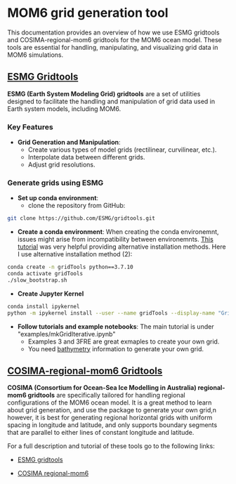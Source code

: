 # MOM6 grid generation tool 

  

This documentation provides an overview of how we use ESMG gridtools and COSIMA-regional-mom6 gridtools for the MOM6 ocean model. These tools are essential for handling, manipulating, and visualizing grid data in MOM6 simulations. 

  

## [ESMG Gridtools](https://github.com/ESMG/gridtools) 

  

**ESMG (Earth System Modeling Grid) gridtools** are a set of utilities designed to facilitate the handling and manipulation of grid data used in Earth system models, including MOM6. 

### Key Features 
- **Grid Generation and Manipulation**: 
  - Create various types of model grids (rectilinear, curvilinear, etc.). 
  - Interpolate data between different grids. 
  - Adjust grid resolutions. 
    
### Generate grids using ESMG 
- **Set up conda environment**:  
    - clone the repository from GitHub: 
```bash 
git clone https://github.com/ESMG/gridtools.git 
``` 
  - **Create a conda environment**: When creating the conda environemnt, issues might arise from incompatibility between environemnts. [This tutorial](https://github.com/ESMG/gridtools/blob/de0a18c1ce0807748aa70023300dfc415277bd4c/docs/conda/README.md?plain=1#L70) was very helpful providing alternative installation methods. Here I use alternative installation method (2):  

```bash 
conda create -n gridTools python==3.7.10 
conda activate gridTools 
./slow_bootstrap.sh 
``` 
- **Create Jupyter Kernel** 
```bash 
conda install ipykernel 
python -m ipykernel install --user --name gridTools --display-name "Grid Tools Environment" 
``` 
- **Follow tutorials and example notebooks**: The main tutorial is under "examples/mkGridIterative.ipynb" 
    - Examples 3 and 3FRE are great exmaples to create your own grid. 
    - You need [bathymetry](https://github.com/ESMG/gridtools/blob/main/docs/resources/Bathymetry.md) information to generate your own grid. 


## [COSIMA-regional-mom6 Gridtools](https://github.com/COSIMA/regional-mom6)  

**COSIMA (Consortium for Ocean-Sea Ice Modelling in Australia) regional-mom6 gridtools** are specifically tailored for handling regional configurations of the MOM6 ocean model. It is a great method to learn about grid generation, and use the package to generate your own grid,n however, it is best for generating regional horizontal grids with uniform spacing in longitude and latitude, and only supports boundary segments that are parallel to either lines of constant longitude and latitude.  

For a full description and tutorial of these tools go to the following links:  

* [ESMG gridtools](https://github.com/ESMG/gridtools) 

* [COSIMA regional-mom6](https://github.com/COSIMA/regional-mom6)
